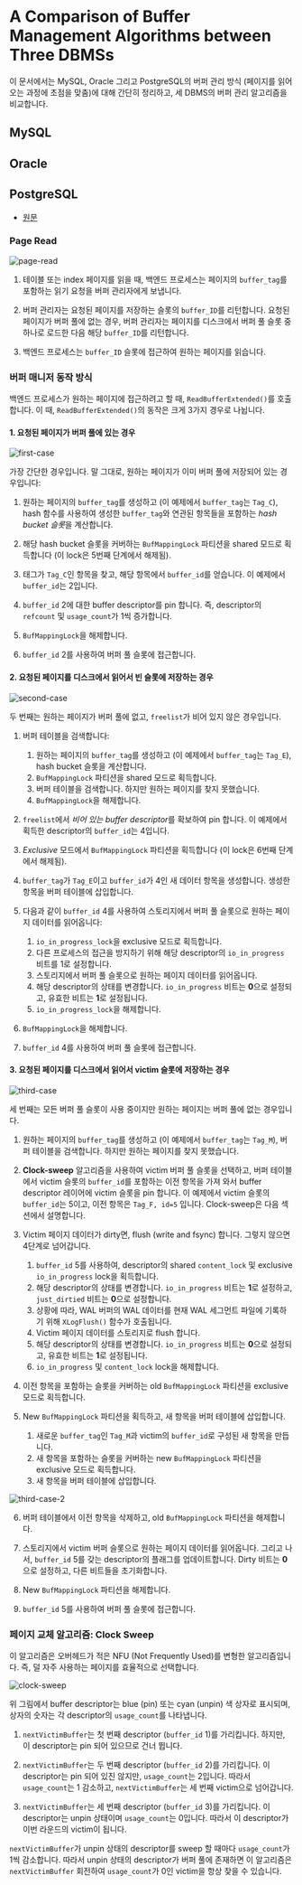 # A Comparison of Buffer Management Algorithms between Three DBMSs

이 문서에서는 MySQL, Oracle 그리고 PostgreSQL의 버퍼 관리 방식 (페이지를 읽어오는 과정에 초점을 맞춤)에 대해 간단히 정리하고, 세 DBMS의 버퍼 관리 알고리즘을 비교합니다.

## MySQL

## Oracle

## PostgreSQL

- [원문](http://www.interdb.jp/pg/pgsql08.html)

### Page Read

![page-read](http://www.interdb.jp/pg/img/fig-8-02.png)

1. 테이블 또는 index 페이지를 읽을 때, 백엔드 프로세스는 페이지의 `buffer_tag`를 포함하는 읽기 요청을 버퍼 관리자에게 보냅니다.

2. 버퍼 관리자는 요청된 페이지를 저장하는 슬롯의 `buffer_ID`를 리턴합니다. 요청된 페이지가 버퍼 풀에 없는 경우, 버퍼 관리자는 페이지를 디스크에서 버퍼 풀 슬롯 중 하나로 로드한 다음 해당 `buffer_ID`를 리턴합니다.

3. 백엔드 프로세스는 `buffer_ID` 슬롯에 접근하여 원하는 페이지를 읽습니다.

### 버퍼 매니저 동작 방식

백엔드 프로세스가 원하는 페이지에 접근하려고 할 때, `ReadBufferExtended()`를 호출합니다. 이 때, `ReadBufferExtended()`의 동작은 크게 3가지 경우로 나뉩니다.

#### 1. 요청된 페이지가 버퍼 풀에 있는 경우

![first-case](http://www.interdb.jp/pg/img/fig-8-08.png)

가장 간단한 경우입니다. 말 그대로, 원하는 페이지가 이미 버퍼 풀에 저장되어 있는 경우입니다:

1. 원하는 페이지의 `buffer_tag`를 생성하고 (이 예제에서 `buffer_tag`는 `Tag_C`), hash 함수를 사용하여 생성한 `buffer_tag`와 연관된 항목들을 포함하는 *hash bucket 슬롯*을 계산합니다.

2. 해당 hash bucket 슬롯을 커버하는 `BufMappingLock` 파티션을 shared 모드로 획득합니다 (이 lock은 5번째 단계에서 해제됨).

3. 태그가 `Tag_C`인 항목을 찾고, 해당 항목에서 `buffer_id`를 얻습니다. 이 예제에서 `buffer_id`는 2입니다.

4. `buffer_id` 2에 대한 buffer descriptor를 pin 합니다. 즉, descriptor의 `refcount` 및 `usage_count`가 1씩 증가합니다.

5. `BufMappingLock`을 해제합니다.

6. `buffer_id` 2를 사용하여 버퍼 풀 슬롯에 접근합니다.

#### 2. 요청된 페이지를 디스크에서 읽어서 빈 슬롯에 저장하는 경우

![second-case](http://www.interdb.jp/pg/img/fig-8-09.png)

두 번째는 원하는 페이지가 버퍼 풀에 없고, `freelist`가 비어 있지 않은 경우입니다.

1. 버퍼 테이블을 검색합니다:
    1. 원하는 페이지의 `buffer_tag`를 생성하고 (이 예제에서 `buffer_tag`는 `Tag_E`), hash bucket 슬롯을 계산합니다.
    2. `BufMappingLock` 파티션을 shared 모드로 획득합니다.
    3. 버퍼 테이블을 검색합니다. 하지만 원하는 페이지를 찾지 못했습니다.
    4. `BufMappingLock`을 해제합니다.

2. `freelist`에서 *비어 있는 buffer descriptor*를 확보하여 pin 합니다. 이 예제에서 획득한 descriptor의 `buffer_id`는 4입니다.

3. *Exclusive* 모드에서 `BufMappingLock` 파티션을 획득합니다 (이 lock은 6번째 단계에서 해제됨). 

4. `buffer_tag`가 `Tag_E`이고 `buffer_id`가 4인 새 데이터 항목을 생성합니다. 생성한 항목을 버퍼 테이블에 삽입합니다.

5. 다음과 같이 `buffer_id` 4를 사용하여 스토리지에서 버퍼 풀 슬롯으로 원하는 페이지 데이터를 읽어옵니다:
    1. `io_in_progress_lock`을 exclusive 모드로 획득합니다.
    2. 다른 프로세스의 접근을 방지하기 위해 해당 descriptor의 `io_in_progress` 비트를 1로 설정합니다.
    3. 스토리지에서 버퍼 풀 슬롯으로 원하는 페이지 데이터를 읽어옵니다.
    4. 해당 descriptor의 상태를 변경합니다. `io_in_progress` 비트는 **0**으로 설정되고, 유효한 비트는 **1**로 설정됩니다.
    5. `io_in_progress_lock`을 해제합니다.

6. `BufMappingLock`을 해제합니다.

7. `buffer_id` 4를 사용하여 버퍼 풀 슬롯에 접근합니다.

#### 3. 요청된 페이지를 디스크에서 읽어서 victim 슬롯에 저장하는 경우

![third-case](http://www.interdb.jp/pg/img/fig-8-10.png)

세 번째는 모든 버퍼 풀 슬롯이 사용 중이지만 원하는 페이지는 버퍼 풀에 없는 경우입니다. 

1. 원하는 페이지의 `buffer_tag`를 생성하고 (이 예제에서 `buffer_tag`는 `Tag_M`), 버퍼 테이블을 검색합니다. 하지만 원하는 페이지를 찾지 못했습니다.

2. **Clock-sweep** 알고리즘을 사용하여 victim 버퍼 풀 슬롯을 선택하고, 버퍼 테이블에서 victim 슬롯의 `buffer_id`를 포함하는 이전 항목을 가져 와서 buffer descriptor 레이어에 victim 슬롯을 pin 합니다. 이 예제에서 victim 슬롯의 `buffer_id`는 5이고, 이전 항목은 `Tag_F, id=5` 입니다. Clock-sweep은 다음 섹션에서 설명합니다.

3. Victim 페이지 데이터가 dirty면, flush (write and fsync) 합니다. 그렇지 않으면 4단계로 넘어갑니다.
    1. `buffer_id` 5를 사용하여, descriptor의 shared `content_lock` 및 exclusive `io_in_progress` lock을 획득합니다.
    2. 해당 descriptor의 상태를 변경합니다. `io_in_progress` 비트는 **1**로 설정하고, `just_dirtied` 비트는 **0**으로 설정합니다.
    3. 상황에 따라, WAL 버퍼의 WAL 데이터를 현재 WAL 세그먼트 파일에 기록하기 위해 `XLogFlush()` 함수가 호출됩니다.
    4. Victim 페이지 데이터를 스토리지로 flush 합니다.
    5. 해당 descriptor의 상태를 변경합니다. `io_in_progress` 비트는 **0**으로 설정되고, 유효한 비트는 **1**로 설정됩니다.
    6. `io_in_progress` 및 `content_lock` lock을 해제합니다.

4. 이전 항목을 포함하는 슬롯을 커버하는 old `BufMappingLock` 파티션을 exclusive 모드로 획득합니다.

5. New `BufMappingLock` 파티션을 획득하고, 새 항목을 버퍼 테이블에 삽입합니다.
    1. 새로운 `buffer_tag`인 `Tag_M`과 victim의 `buffer_id`로 구성된 새 항목을 만듭니다.
    2. 새 항목을 포함하는 슬롯을 커버하는 new `BufMappingLock` 파티션을 exclusive 모드로 획득합니다.
    3. 새 항목을 버퍼 테이블에 삽입합니다.

![third-case-2](http://www.interdb.jp/pg/img/fig-8-11.png)

6. 버퍼 테이블에서 이전 항목을 삭제하고, old `BufMappingLock` 파티션을 해제합니다.

7. 스토리지에서 victim 버퍼 슬롯으로 원하는 페이지 데이터를 읽어옵니다. 그리고 나서, `buffer_id` 5를 갖는 descriptor의 플래그를 업데이트합니다. Dirty 비트는 **0**으로 설정하고, 다른 비트들을 초기화합니다.

8. New `BufMappingLock` 파티션을 해제합니다.

9. `buffer_id` 5를 사용하여 버퍼 풀 슬롯에 접근합니다.

### 페이지 교체 알고리즘: Clock Sweep

이 알고리즘은 오버헤드가 적은 NFU (Not Frequently Used)를 변형한 알고리즘입니다. 즉, 덜 자주 사용하는 페이지를 효율적으로 선택합니다.

![clock-sweep](http://www.interdb.jp/pg/img/fig-8-12.png)

위 그림에서 buffer descriptor는 blue (pin) 또는 cyan (unpin) 색 상자로 표시되며, 상자의 숫자는 각 descriptor의 `usage_count`를 나타냅니다.

1. `nextVictimBuffer`는 첫 번째 descriptor (`buffer_id` 1)를 가리킵니다. 하지만, 이 descriptor는 pin 되어 있으므로 건너 뜁니다.

2. `nextVictimBuffer`는 두 번째 descriptor (`buffer_id` 2)를 가리킵니다. 이 descriptor는 pin 되어 있진 않지만, `usage_count`는 2입니다. 따라서 `usage_count`는 1 감소하고, `nextVictimBuffer`는 세 번째 victim으로 넘어갑니다.

3. `nextVictimBuffer`는 세 번째 descriptor (`buffer_id` 3)를 가리킵니다. 이 descriptor는 unpin 상태이며 `usage_count`는 0입니다. 따라서 이 descriptor가 이번 라운드의 victim이 됩니다.

`nextVictimBuffer`가 unpin 상태의 descriptor를 sweep 할 때마다 `usage_count`가 1씩 감소합니다. 따라서 unpin 상태의 descriptor가 버퍼 풀에 존재하면 이 알고리즘은 `nextVictimBuffer` 회전하여 `usage_count`가 0인 victim을 항상 찾을 수 있습니다.

